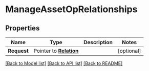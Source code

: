 # ManageAssetOpRelationships

## Properties
Name | Type | Description | Notes
------------ | ------------- | ------------- | -------------
**Request** | Pointer to [**Relation**](Relation.md) |  | [optional] 

[[Back to Model list]](../README.md#documentation-for-models) [[Back to API list]](../README.md#documentation-for-api-endpoints) [[Back to README]](../README.md)


